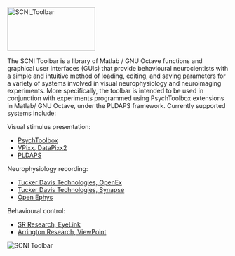 <img src="https://github.com/MonkeyGone2Heaven/SCNI_Toolbar/blob/master/SCNI_Subfunctions/Icons/Systems/Logo_SCNI_Toolbar.png"  alt="SCNI_Toolbar" width="200" height="100"/> 

The SCNI Toolbar is a library of Matlab / GNU Octave functions and graphical user interfaces (GUIs) that provide behavioural neurocientists with a simple and intuitive method of loading, editing, and saving parameters for a variety of systems involved in visual neurophysiology and neuroimaging experiments. More specifically, the toolbar is intended to be used in conjunction with experiments programmed using PsychToolbox extensions in Matlab/ GNU Octave, under the PLDAPS framework. Currently supported systems include:

Visual stimulus presentation:

* [PsychToolbox](http://psychtoolbox.org/)
* [VPixx, DataPixx2](http://vpixx.com/products/tools-for-vision-sciences/display-drivers/datapixx2/)
* [PLDAPS](https://github.com/HukLab/PLDAPS)

Neurophysiology recording:

* [Tucker Davis Technologies, OpenEx](http://www.tdt.com/openex.html)
* [Tucker Davis Technologies, Synapse](http://www.tdt.com/Synapse/index.html)
* [Open Ephys](http://www.open-ephys.org/)

Behavioural control:

* [SR Research, EyeLink](http://www.sr-research.com/)
* [Arrington Research, ViewPoint](http://www.arringtonresearch.com/)

![SCNI Toolbar](https://user-images.githubusercontent.com/7523776/28806598-f6078df4-763e-11e7-8d4a-e6a2b8e97e10.png)

